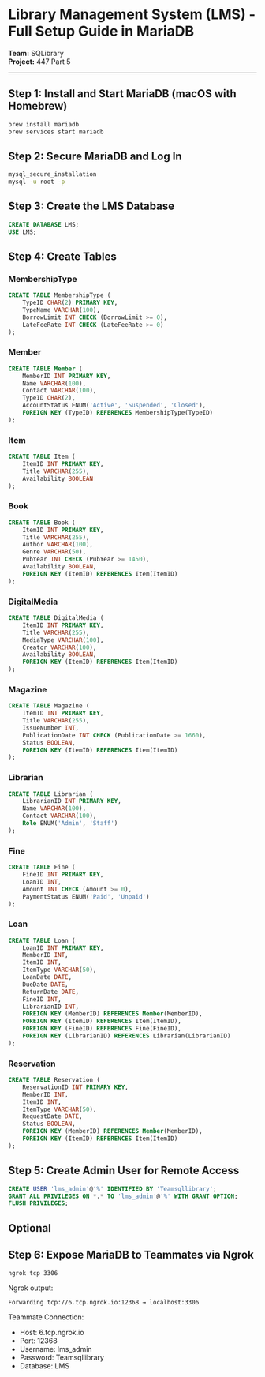 # Library Management System (LMS) - Full Setup Guide in MariaDB

**Team:** SQLibrary  
**Project:** 447 Part 5

---

## Step 1: Install and Start MariaDB (macOS with Homebrew)

```bash
brew install mariadb
brew services start mariadb
```

## Step 2: Secure MariaDB and Log In

```bash
mysql_secure_installation
mysql -u root -p
```

## Step 3: Create the LMS Database

```sql
CREATE DATABASE LMS;
USE LMS;
```

## Step 4: Create Tables

### MembershipType

```sql
CREATE TABLE MembershipType (
    TypeID CHAR(2) PRIMARY KEY,
    TypeName VARCHAR(100),
    BorrowLimit INT CHECK (BorrowLimit >= 0),
    LateFeeRate INT CHECK (LateFeeRate >= 0)
);
```

### Member

```sql
CREATE TABLE Member (
    MemberID INT PRIMARY KEY,
    Name VARCHAR(100),
    Contact VARCHAR(100),
    TypeID CHAR(2),
    AccountStatus ENUM('Active', 'Suspended', 'Closed'),
    FOREIGN KEY (TypeID) REFERENCES MembershipType(TypeID)
);
```

### Item

```sql
CREATE TABLE Item (
    ItemID INT PRIMARY KEY,
    Title VARCHAR(255),
    Availability BOOLEAN
);
```

### Book

```sql
CREATE TABLE Book (
    ItemID INT PRIMARY KEY,
    Title VARCHAR(255),
    Author VARCHAR(100),
    Genre VARCHAR(50),
    PubYear INT CHECK (PubYear >= 1450),
    Availability BOOLEAN,
    FOREIGN KEY (ItemID) REFERENCES Item(ItemID)
);
```

### DigitalMedia

```sql
CREATE TABLE DigitalMedia (
    ItemID INT PRIMARY KEY,
    Title VARCHAR(255),
    MediaType VARCHAR(100),
    Creator VARCHAR(100),
    Availability BOOLEAN,
    FOREIGN KEY (ItemID) REFERENCES Item(ItemID)
);
```

### Magazine

```sql
CREATE TABLE Magazine (
    ItemID INT PRIMARY KEY,
    Title VARCHAR(255),
    IssueNumber INT,
    PublicationDate INT CHECK (PublicationDate >= 1660),
    Status BOOLEAN,
    FOREIGN KEY (ItemID) REFERENCES Item(ItemID)
);
```

### Librarian

```sql
CREATE TABLE Librarian (
    LibrarianID INT PRIMARY KEY,
    Name VARCHAR(100),
    Contact VARCHAR(100),
    Role ENUM('Admin', 'Staff')
);
```

### Fine

```sql
CREATE TABLE Fine (
    FineID INT PRIMARY KEY,
    LoanID INT,
    Amount INT CHECK (Amount >= 0),
    PaymentStatus ENUM('Paid', 'Unpaid')
);
```

### Loan

```sql
CREATE TABLE Loan (
    LoanID INT PRIMARY KEY,
    MemberID INT,
    ItemID INT,
    ItemType VARCHAR(50),
    LoanDate DATE,
    DueDate DATE,
    ReturnDate DATE,
    FineID INT,
    LibrarianID INT,
    FOREIGN KEY (MemberID) REFERENCES Member(MemberID),
    FOREIGN KEY (ItemID) REFERENCES Item(ItemID),
    FOREIGN KEY (FineID) REFERENCES Fine(FineID),
    FOREIGN KEY (LibrarianID) REFERENCES Librarian(LibrarianID)
);
```

### Reservation

```sql
CREATE TABLE Reservation (
    ReservationID INT PRIMARY KEY,
    MemberID INT,
    ItemID INT,
    ItemType VARCHAR(50),
    RequestDate DATE,
    Status BOOLEAN,
    FOREIGN KEY (MemberID) REFERENCES Member(MemberID),
    FOREIGN KEY (ItemID) REFERENCES Item(ItemID)
);
```

## Step 5: Create Admin User for Remote Access

```sql
CREATE USER 'lms_admin'@'%' IDENTIFIED BY 'Teamsqllibrary';
GRANT ALL PRIVILEGES ON *.* TO 'lms_admin'@'%' WITH GRANT OPTION;
FLUSH PRIVILEGES;
```

## Optional

## Step 6: Expose MariaDB to Teammates via Ngrok

```bash
ngrok tcp 3306
```

Ngrok output:

```
Forwarding tcp://6.tcp.ngrok.io:12368 → localhost:3306
```

Teammate Connection:

- Host: 6.tcp.ngrok.io
- Port: 12368
- Username: lms_admin
- Password: Teamsqllibrary
- Database: LMS
